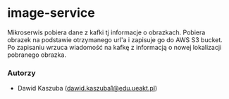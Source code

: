 # image-service
Mikroserwis pobiera dane z kafki tj informacje o obrazkach. Pobiera obrazek na podstawie otrzymanego
url'a i zapisuje go do AWS S3 bucket. Po zapisaniu wrzuca wiadomość na kafkę z informacją o nowej
lokalizacji pobranego obrazka.

### Autorzy
- Dawid Kaszuba (dawid.kaszuba1@edu.ueakt.pl)